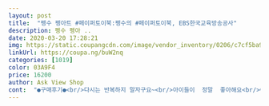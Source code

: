 ```yaml
---
layout: post 
title:  "펭수 펭아트 #페이퍼토이북:펭수의 #페이퍼토이북, EBS한국교육방송공사" 
description: 펭수 펭아 ..
date: 2020-03-20 17:28:21 
img: https://static.coupangcdn.com/image/vendor_inventory/0206/c7cf5ba9f172b1778811c0f05987dd59a507013cea21ffa306d2da6fe8e3.jpg 
linkUrl: https://coupa.ng/buW2nq 
categories: [1019] 
color: 03A9F4 
price: 16200 
author: Ask View Shop 
cont:  "●구매후기●<br/>다시는 반복하지 말자구요~<br/>아이들이  정말  좋아해요<br/>여러마리  펭수를 만들수 있어서  최고예요<br/>이제 안심하고 다닐 날도 멀지 않았네요.<br/><br/>정말 알찬 구성입니다<br/>조금만 더 조심하고 다닙니다.<br/><br/>종이인형 만들기가 생각보다 많이 들었어요<br/>총 페이지가 103페이지나 되네요<br/>코로나 확진자 수가 점차 감소하고 있습니다.<br/> 아자잦~~<br/>한 사람의 무지함이 몇백명의 확진자로 늘어나는 경험을 우리들은 이미 했습니다.<br/><br/>" 
---
```

